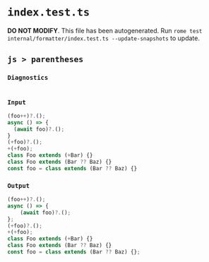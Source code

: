 # `index.test.ts`

**DO NOT MODIFY**. This file has been autogenerated. Run `rome test internal/formatter/index.test.ts --update-snapshots` to update.

## `js > parentheses`

### `Diagnostics`

```

```

### `Input`

```ts
(foo++)?.();
async () => {
  (await foo)?.();
}
(+foo)?.();
+(+foo);
class Foo extends (+Bar) {}
class Foo extends (Bar ?? Baz) {}
const foo = class extends (Bar ?? Baz) {}

```

### `Output`

```ts
(foo++)?.();
async () => {
	(await foo)?.();
};
(+foo)?.();
+(+foo);
class Foo extends (+Bar) {}
class Foo extends (Bar ?? Baz) {}
const foo = class extends (Bar ?? Baz) {};

```

